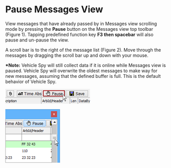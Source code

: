 # Pause Messages View

View messages that have already passed by in Messages view scrolling mode by pressing the **Pause** button on the Messages view top toolbar (Figure 1). Tapping predefined function key **F3 then spacebar** will also pause and un-pause the view.

A scroll bar is to the right of the message list (Figure 2). Move through the messages by dragging the scroll bar up and down with your mouse.

**\*Note:** Vehicle Spy will still collect data if it is online while Messages view is paused. Vehicle Spy will overwrite the oldest messages to make way for new messages, assuming that the defined buffer is full. This is the default behavior of Vehicle Spy.

![Figure 1: Pause Messages view by clicking the Pause button.](../../../../.gitbook/assets/spypause.gif)

![Figure 2: Use the scroll bar to review past traffic.](../../../../.gitbook/assets/spypause2.gif)

